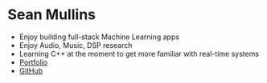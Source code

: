 # Sean Mullins

- Enjoy building full-stack Machine Learning apps
- Enjoy Audio, Music, DSP research
- Learning C++ at the moment to get more familiar with real-time systems
- [Portfolio](https://smullins.herokuapp.com/)
- [GitHub](https://github.com/smullins998)

